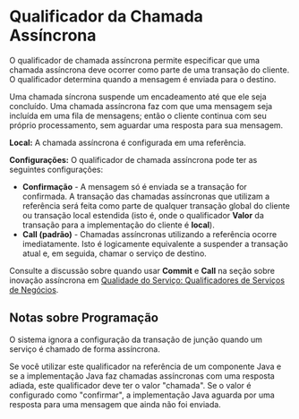 # Qualificador da Chamada Assíncrona

O qualificador de chamada assíncrona permite especificar que uma chamada assíncrona deve ocorrer como parte de uma transação do cliente. O qualificador determina quando a mensagem é enviada para o destino.

Uma chamada síncrona suspende um encadeamento até que ele seja concluído. Uma chamada assíncrona faz com que uma mensagem seja incluída em uma fila de mensagens; então o cliente continua com seu próprio processamento, sem aguardar uma resposta para sua mensagem.

**Local:** A chamada assíncrona é configurada em uma referência.

**Configurações:** O qualificador de chamada assíncrona pode ter as seguintes configurações:

- **Confirmação** - A mensagem só é enviada se a transação for confirmada. A transação das chamadas assíncronas que utilizam a referência será feita como parte de qualquer transação global do cliente ou transação local estendida (isto é, onde o qualificador **Valor** da transação para a implementação do cliente é **local**).
- **Call (padrão)** - Chamadas assíncronas utilizando a referência ocorre imediatamente. Isto é logicamente equivalente a suspender a transação atual e, em seguida, chamar o serviço de destino.

Consulte a discussão sobre quando usar **Commit** e **Call** na seção sobre inovação assíncrona em [Qualidade do Serviço: Qualificadores de Serviços de Negócios](https://www.ibm.com/docs/pt-br/SSTLXK_8.5.6/com.ibm.wbpm.wid.admin.doc/qos/topics/cpolicies.html).

## Notas sobre Programação

O sistema ignora a configuração da transação de junção quando um serviço é chamado de forma assíncrona.

Se você utilizar este qualificador na referência de um componente Java e se a implementação Java faz chamadas assíncronas com uma resposta adiada, este qualificador deve ter o valor "chamada". Se o valor é configurado como "confirmar", a implementação Java aguarda por uma resposta para uma mensagem que ainda não foi enviada.